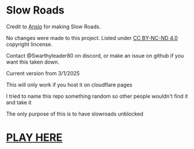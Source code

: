 # Slow Roads
Credit to <a href="https://anslo.dev" target="_blank">Anslo</a> for making Slow Roads.

No changes were made to this project. Listed under <a href="https://creativecommons.org/licenses/by-nc-nd/4.0/" target="_blank">CC BY-NC-ND 4.0</a> copyright lincense. 

Contact @Swarthyleader80 on discord, or make an issue on github if you want this taken down.

Current version from 3/1/2025

This will only work if you host it on cloudflare pages

I tried to name this repo something random so other people wouldn't find it and take it

The only purpose of this is to have slowroads unblocked

# <a href="https://slow-roads.pages.dev" target="_blank">PLAY HERE</a>
